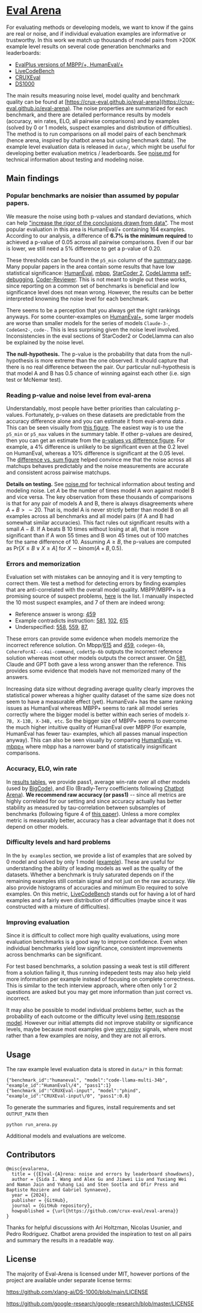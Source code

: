 # [Eval Arena](https://crux-eval.github.io/eval-arena)

For evaluating methods or developing models, we want to know if the gains are real or noise, and if individual evaluation examples are informative or trustworthy. In this work we match up thousands of model pairs from >200K example level results on several code generation benchmarks and leaderboards:
<ul>
      <li><a href="https://evalplus.github.io/">EvalPlus versions of MBPP/+, HumanEval/+</a> </li>
      <li><a href="https://livecodebench.github.io/leaderboard.html">LiveCodeBench</a></li>
      <li><a href="https://crux-eval.github.io/">CRUXEval</a></li>
      <li><a href="https://ds1000-code-gen.github.io/">DS1000</a></li>
</ul>

The main results measuring noise level, model quality and benchmark quality can be found at [https://crux-eval.github.io/eval-arena](https://crux-eval.github.io/eval-arena). The noise properties are summarized for each benchmark, and there are detailed performance results by models (accuracy, win rates, ELO, all pairwise comparisons) and by examples (solved by 0 or 1 models, suspect examples and distribution of difficulties). The method is to run comparisons on all model pairs of each benchmark (hence arena, inspired by chatbot arena but using benchmark data). The example level evaluation data is released in `data/`, which might be useful for developing better evaluation metrics / leaderboards. See [noise.md](noise.md) for technical information about testing and modeling noise.

## Main findings

### Popular benchmarks are noisier than assumed by popular papers.
We measure the noise using both p-values and standard deviations, which can help ["increase the rigor of the conclusions drawn from data"](https://projecteuclid.org/journals/annals-of-applied-statistics/volume-15/issue-3/The-ASA-presidents-task-force-statement-on-statistical-significance-and/10.1214/21-AOAS1501.full).
The most popular evaluation in this area is HumanEval/+ containing 164 examples.
According to our analysis, a difference of **6.7% is the minimum required** to achieved a p-value of 0.05 across all pairwise comparisons.
Even if our bar is lower, we still need a 5% difference to get a p-value of 0.20.
<!-- MBPP+ needs at at least 4.2% to achieve the p-value of 0.05. -->
These thresholds can be found in the `p5_min` column of the [summary page](https://crux-eval.github.io/eval-arena). 
Many popular papers in the area contain some results that have low statistical significance: [HumanEval](https://arxiv.org/pdf/2107.03374), [mbpp](https://arxiv.org/pdf/2108.07732), [StarCoder 2](https://arxiv.org/pdf/2402.19173), [CodeLlamma](https://arxiv.org/pdf/2308.12950) 
[self-debugging](https://arxiv.org/pdf/2304.05128), [Coder-Reviewer](https://arxiv.org/pdf/2211.16490).
This is not meant to single out these works, since reporting on a common set of benchmarks is beneficial and low significance level does not mean wrong. However, the results can be better interpreted knowning the noise level for each benchmark.

There seems to be a perception that you always get the right rankings anyways. For some counter-examples on [HumanEval+](https://evalplus.github.io/leaderboard.html), some larger models are worse than smaller models for the series of models `Claude-3-`, `CodeGen2-`, `code-`. This is less surprising given the noise level involved. Inconsistencies in the eval sections of StarCoder2 or CodeLlamma can also be explained by the noise level.

**The null-hypothesis.**
The p-value is the probability that data from the null-hypothesis is more extreme than the one observed. It should capture that there is no real difference between the pair. Our particular null-hypothesis is that model A and B has 0.5 chance of winning against each other (i.e. sign test or McNemar test). 


### Reading p-value and noise level from eval-arena
Understandably, most people have better priorities than calculating p-values.
Fortunately, p-values on these datasets are predictable from the accuracy difference alone and you can estimate it from eval-arena data .
This can be seen visually from [this figure](https://crux-eval.github.io/eval-arena/model_humaneval+.html#fig_accs_and_pvalues).
The easiest way is to use the `p5_min` or `p5_max` values in the summary table. If other p-values are desired, then you can get an estimate from the [p-values vs difference figure](https://crux-eval.github.io/eval-arena/model_humaneval+.html#fig_pvalue_vs_diff). 
For example, a 4% difference is unlikely to be significant even at the 0.2 level on HumanEval, whereas a 10% difference is significant at the 0.05 level.
The [difference vs. sum figure](https://crux-eval.github.io/eval-arena/model_humaneval+.html#fig_diff_vs_sum) helped convince me that the noise across all matchups behaves predictably and the noise measurements are accurate and consistent across pairwise matchups.

**Details on testing.** 
See [noise.md](noise.md) for technical information about testing and modeling noise.
Let $A$ be the number of times model A won against model B and vice versa.
The key observation from these thousands of comparisons is that for any pair of models A and B, there is always disagreements where $A + B > \sim 20$. That is, model A is never strictly better than model B on all examples across all benchmarks and all model pairs (if A and B had somewhat similar accuracies). This fact rules out significant results with a small $A-B$. If A beats B 10 times  without losing at all, that is more significant than if A won 55 times and B won 45 times out of 100 matches for the same difference of 10. Assuming $A \geq B$, the p-values are computed as $\text{Pr}[X \leq B \lor X \geq A]$  for $X \sim \text{binom}(A+B, 0.5)$.

<!-- Since there is always enough disagreements $A+B$, this simple theory is well-justified and the $\chi^2$ approximations is accurate for all pairs. An acurate and interpretable test is then $(|A-B| - 1)^2 / (A + B) > \chi^2_{\alpha}$ for desired level $\alpha$, the resulting parabolas are plotted in [the difference vs. inconsistency figure](https://crux-eval.github.io/eval-arena/model_humaneval+.html#fig_diff_vs_sum). 
Different treatment of ties and bootstrap gave similar answers.  -->


### Errors and memorization
Evaluation set with mistakes can be annoying and it is very tempting to correct them.
We test a method for detecting errors by finding examples that are anti-correlated with the overall model quality. MBPP/MBPP+ is a promising source of suspect problems, [here](https://crux-eval.github.io/eval-arena/ex_mbpp+.html#suspect) is the list. I manually inspected the 10 most suspect examples, and 7 of them are indeed wrong: 

* Reference answer is wrong: [459](https://crux-eval.github.io/eval-arena/evalplus/Mbpp/459.html)
* Example contradicts instruction: [581](https://crux-eval.github.io/eval-arena/evalplus/Mbpp/581.html), [102](https://crux-eval.github.io/eval-arena/evalplus/Mbpp/102.html), [615](https://crux-eval.github.io/eval-arena/evalplus/Mbpp/615.html)
* Underspecified: [558](https://crux-eval.github.io/eval-arena/evalplus/Mbpp/558.html), [559](https://crux-eval.github.io/eval-arena/evalplus/Mbpp/559.html), [87](https://crux-eval.github.io/eval-arena/evalplus/Mbpp/87.html), 

These errors can provide some evidence when models memorize the incorrect reference solution. On Mbpp/[615](https://crux-eval.github.io/eval-arena/evalplus/Mbpp/615.html) and [459](https://crux-eval.github.io/eval-arena/evalplus/Mbpp/459.html), `codegen-6b`, `CohereForAI--c4ai-command`, `codet5p-6b` outputs the incorrect reference solution whereas most other models outputs the correct answer. On [581](https://crux-eval.github.io/eval-arena/evalplus/Mbpp/581.html), Claude and GPT both gave a less wrong answer than the reference. This provides some evidence that models have not memorized many of the answers.

Increasing data size without degrading average quality clearly improves the statistical power whereas a higher quality dataset of the same size does not seem to have a measurable effect (yet). HumanEval+ has the same ranking issues as HumanEval whereas MBPP+ seems to rank all model series correctly where the bigger model is better within each series of models `X-7B, X-13B, X-34B, etc`. So the bigger size of MBPP+ seems to overcome the much higher intuitive quality of HumanEval over MBPP (For example, HumanEval has fewer tau- examples, which all passes manual inspection anyway). This can also be seen visually by comparing [HumanEval+](https://crux-eval.github.io/eval-arena/model_humaneval+.html#fig_accs_and_pvalues) vs. [mbpp+](https://crux-eval.github.io/eval-arena/model_mbpp+.html#fig_accs_and_pvalues) where mbpp has a narrower band of statistically insignificant comparisons.

### Accuracy, ELO, win rate
In [results tables](https://crux-eval.github.io/eval-arena/model_humaneval+.html#model_table), we provide pass1, average win-rate over all other models (used by [BigCode](https://huggingface.co/spaces/bigcode/bigcode-models-leaderboard)), and Elo (Bradly-Terry coefficients following [Chatbot Arena](https://chat.lmsys.org/)). **We recommend raw accuracy (or pass1)** -- since all metrics are highly correlated for our setting and since accuracy actually has better stability as measured by tau-correlation between subsamples of benchmarks (following figure 4 of [this paper](https://aclanthology.org/2021.acl-long.346.pdf)). Unless a more complex metric is measurably better, accuracy has a clear advantage that it does not depend on other models.

### Difficulty levels and hard problems
In the `by examples` section, we provide a list of examples that are solved by 0 model and solved by only 1 model ([example](https://crux-eval.github.io/eval-arena/ex_humaneval+.html#nosolve)). These are useful for understanding the ability of leading models as well as the quality of the datasets. Whether a benchmark is truly saturated depends on if the remaining examples still contain signal and not just on the raw accuracy. We also provide histograms of accuracies and minimum Elo required to solve examples. On this metric, [LiveCodeBench](https://crux-eval.github.io/eval-arena/ex_lcb_codegen.html#hist) stands out for having a lot of hard examples and a fairly even distribution of difficulties (maybe since it was constructed with a mixture of difficulties).



### Improving evaluation
Since it is difficult to collect more high quality evaluations, using more evaluation benchmarks is a good way to improve confidence. Even when individual benchmarks yield low significance, consistent improvements across benchmarks can be significant.

For test based benchmarks, a solution passing a weak test is still different from a solution failing it, thus running indepedent tests may also help yield more information per example instead of focusing on complete correctness. This is similar to the tech interview approach, where often only 1 or 2 questions are asked but you may get more information than just correct vs. incorrect.

It may also be possible to model individual problems better, such as the probability of each outcome or the difficulty level using [item response model](https://eacl2024irt.github.io/). However our initial attempts did not improve stability or significance levels, maybe because most examples give [very noisy](https://crux-eval.github.io/eval-arena/ex_v_model_humaneval+.html) signals, where most rather than a few examples are noisy, and they are not all errors.

## Usage 

The raw example level evaluation data is stored in `data/*` in this format:
```
{"benchmark_id":"humaneval", "model":"code-llama-multi-34b", "example_id":"HumanEval\/4", "pass1":1}
{"benchmark_id":"CRUXEval-input", "model":"phind", "example_id":"CRUXEval-input\/0", "pass1":0.8}
```

To generate the summaries and figures, install requirements and set `OUTPUT_PATH` then
```
python run_arena.py
```

Additional models and evaluations are welcome.


## Contributors


```
@misc{evalarena,
  title = {{E}val-{A}rena: noise and errors by leaderboard showdowns},
  author = {Sida I. Wang and Alex Gu and Jiawei Liu and Yuxiang Wei and Naman Jain and Yuhang Lai and Sten Sootla and Ofir Press and Baptiste Rozière and Gabriel Synnaeve},
  year = {2024},
  publisher = {GitHub},
  journal = {GitHub repository},
  howpublished = {\url{https://github.com/crux-eval/eval-arena}}
}
```

Thanks for helpful discussions with Ari Holtzman, Nicolas Usunier, and Pedro Rodriguez. Chatbot arena provided the inspiration to test on all pairs and summary the results in a readable way. 

## License

The majority of Eval-Arena is licensed under MIT, however portions of the project are available under separate license terms:

https://github.com/xlang-ai/DS-1000/blob/main/LICENSE

https://github.com/google-research/google-research/blob/master/LICENSE
